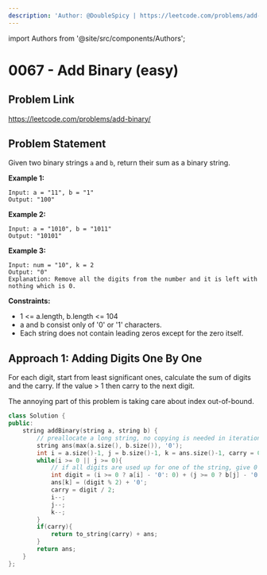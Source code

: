 ```yaml
---
description: 'Author: @DoubleSpicy | https://leetcode.com/problems/add-binary/'
---
```


import Authors from '@site/src/components/Authors';

# 0067 - Add Binary (easy)

## Problem Link

https://leetcode.com/problems/add-binary/

## Problem Statement

Given two binary strings `a` and `b`, return their sum as a binary string.

**Example 1:**

```
Input: a = "11", b = "1"
Output: "100"
```

**Example 2:**

```
Input: a = "1010", b = "1011"
Output: "10101"
```

**Example 3:**

```
Input: num = "10", k = 2
Output: "0"
Explanation: Remove all the digits from the number and it is left with nothing which is 0.
```

**Constraints:**

* 1 <= a.length, b.length <= 104
* a and b consist only of '0' or '1' characters.
* Each string does not contain leading zeros except for the zero itself.

## Approach 1: Adding Digits One By One

For each digit, start from least significant ones, calculate the sum of digits and the carry. If the value > 1 then carry to the next digit.

The annoying part of this problem is taking care about index out-of-bound.

<Authors names="@DoubleSpicy"/>

```cpp
class Solution {
public:
    string addBinary(string a, string b) {
        // preallocate a long string, no copying is needed in iteration.
        string ans(max(a.size(), b.size()), '0'); 
        int i = a.size()-1, j = b.size()-1, k = ans.size()-1, carry = 0;
        while(i >= 0 || j >= 0){
            // if all digits are used up for one of the string, give 0 for that part.
            int digit = (i >= 0 ? a[i] - '0': 0) + (j >= 0 ? b[j] - '0': 0) + carry;
            ans[k] = (digit % 2) + '0';
            carry = digit / 2;
            i--;
            j--;
            k--;
        }
        if(carry){
            return to_string(carry) + ans;
        }
        return ans;
    }
};
```

